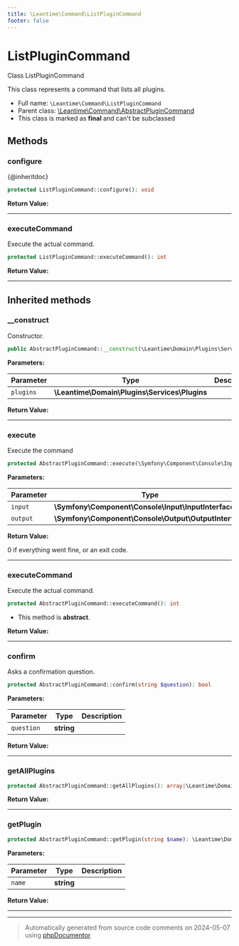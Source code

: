 ```yaml
---
title: \Leantime\Command\ListPluginCommand
footer: false
---
```


# ListPluginCommand

Class ListPluginCommand

This class represents a command that lists all plugins.

* Full name: `\Leantime\Command\ListPluginCommand`
* Parent class: [\Leantime\Command\AbstractPluginCommand](technical/AbstractPluginCommand.md)
* This class is marked as **final** and can't be subclassed



## Methods

### configure

{@inheritdoc}

```php
protected ListPluginCommand::configure(): void
```









**Return Value:**





---
### executeCommand

Execute the actual command.

```php
protected ListPluginCommand::executeCommand(): int
```









**Return Value:**





---


## Inherited methods

### __construct

Constructor.

```php
public AbstractPluginCommand::__construct(\Leantime\Domain\Plugins\Services\Plugins $plugins): mixed
```








**Parameters:**

| Parameter | Type | Description |
|-----------|------|-------------|
| `plugins` | **\Leantime\Domain\Plugins\Services\Plugins** |  |


**Return Value:**





---
### execute

Execute the command

```php
protected AbstractPluginCommand::execute(\Symfony\Component\Console\Input\InputInterface $input, \Symfony\Component\Console\Output\OutputInterface $output): int
```








**Parameters:**

| Parameter | Type | Description |
|-----------|------|-------------|
| `input` | **\Symfony\Component\Console\Input\InputInterface** |  |
| `output` | **\Symfony\Component\Console\Output\OutputInterface** |  |


**Return Value:**

0 if everything went fine, or an exit code.



---
### executeCommand

Execute the actual command.

```php
protected AbstractPluginCommand::executeCommand(): int
```




* This method is **abstract**.




**Return Value:**





---
### confirm

Asks a confirmation question.

```php
protected AbstractPluginCommand::confirm(string $question): bool
```








**Parameters:**

| Parameter | Type | Description |
|-----------|------|-------------|
| `question` | **string** |  |


**Return Value:**





---
### getAllPlugins



```php
protected AbstractPluginCommand::getAllPlugins(): array|\Leantime\Domain\Plugins\Models\InstalledPlugin[]
```









**Return Value:**





---
### getPlugin



```php
protected AbstractPluginCommand::getPlugin(string $name): \Leantime\Domain\Plugins\Models\InstalledPlugin
```








**Parameters:**

| Parameter | Type | Description |
|-----------|------|-------------|
| `name` | **string** |  |


**Return Value:**





---


---
> Automatically generated from source code comments on 2024-05-07 using [phpDocumentor](http://www.phpdoc.org/)
